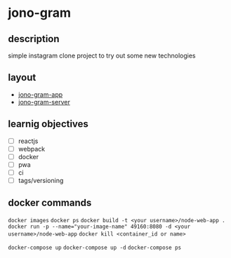 # jono-gram

## description
simple instagram clone project to try out some new technologies

## layout
- [jono-gram-app]('app/README.md')
- [jono-gram-server]('server/README.md')

## learnig objectives
- [ ] reactjs
- [ ] webpack
- [ ] docker
- [ ] pwa
- [ ] ci
- [ ] tags/versioning

## docker commands
```docker images```
```docker ps```
```docker build -t <your username>/node-web-app .```
```docker run -p --name="your-image-name" 49160:8080 -d <your username>/node-web-app```
```docker kill <container_id or name>```

```docker-compose up```
```docker-compose up -d```
```docker-compose ps```